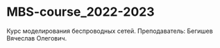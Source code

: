 # MBS-course_2022-2023
Курс моделирования беспроводных сетей. Преподаватель: Бегишев Вячеслав Олегович.

